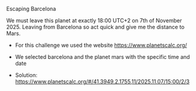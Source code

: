 Escaping Barcelona

We must leave this planet at exactly 18:00 UTC+2 on 7th of November 2025. Leaving from Barcelona so act quick and give me the distance to Mars.

- For this challenge we used the website https://www.planetscalc.org/
- We selected barcelona and the planet mars with the specific time and date

- Solution: https://www.planetscalc.org/#/41.3949,2.1755,11/2025.11.07/15:00/2/3
